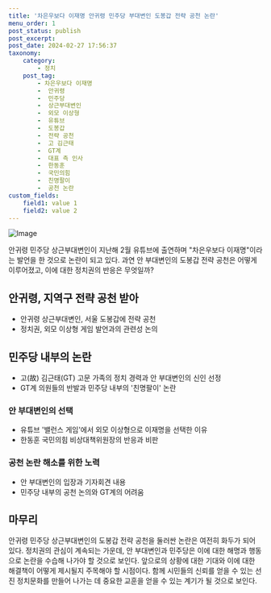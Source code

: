```yaml
---
title: '차은우보다 이재명 안귀령 민주당 부대변인 도봉갑 전략 공천 논란'
menu_order: 1
post_status: publish
post_excerpt: 
post_date: 2024-02-27 17:56:37
taxonomy:
    category:
        - 정치
    post_tag:
        - 차은우보다 이재명
        -  안귀령
        -  민주당
        -  상근부대변인
        -  외모 이상형
        -  유튜브
        -  도봉갑
        -  전략 공천
        -  고 김근태
        -  GT계
        -  대표 측 인사
        -  한동훈
        -  국민의힘
        -  친명팔이
        -  공천 논란
custom_fields:
    field1: value 1
    field2: value 2
---
```


![Image](https://imgnews.pstatic.net/image/023/2024/02/27/0003818941_001_20240227074001091.jpg?type=w647)

안귀령 민주당 상근부대변인이 지난해 2월 유튜브에 출연하며 "차은우보다 이재명"이라는 발언을 한 것으로 논란이 되고 있다. 과연 안 부대변인의 도봉갑 전략 공천은 어떻게 이루어졌고, 이에 대한 정치권의 반응은 무엇일까?
## 안귀령, 지역구 전략 공천 받아
- 안귀령 상근부대변인, 서울 도봉갑에 전략 공천
- 정치권, 외모 이상형 게임 발언과의 관련성 논의
## 민주당 내부의 논란
- 고(故) 김근태(GT) 고문 가족의 정치 경력과 안 부대변인의 신인 선정
- GT계 의원들의 반발과 민주당 내부의 '친명팔이' 논란
### 안 부대변인의 선택
- 유튜브 '밸런스 게임'에서 외모 이상형으로 이재명을 선택한 이유
- 한동훈 국민의힘 비상대책위원장의 반응과 비판
### 공천 논란 해소를 위한 노력
- 안 부대변인의 입장과 기자회견 내용
- 민주당 내부의 공천 논의와 GT계의 어려움
## 마무리
안귀령 민주당 상근부대변인의 도봉갑 전략 공천을 둘러싼 논란은 여전히 화두가 되어 있다. 정치권의 관심이 계속되는 가운데, 안 부대변인과 민주당은 이에 대한 해명과 행동으로 논란을 수습해 나가야 할 것으로 보인다. 앞으로의 상황에 대한 기대와 이에 대한 해결책이 어떻게 제시될지 주목해야 할 시점이다. 함께 시민들의 신뢰를 얻을 수 있는 선진 정치문화를 만들어 나가는 데 중요한 교훈을 얻을 수 있는 계기가 될 것으로 보인다.
